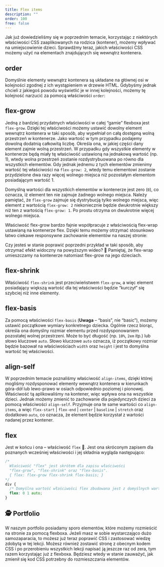 ```yaml
---
title: Flex items
description: ""
order: 100
free: false
---
```


<script>
	import Codepen from "$lib/components/ui/Codepen.svelte";
  import Vimeo from "$lib/components/video/Vimeo.svelte";
</script>

Jak już dowiedzieliśmy się w poprzednim temacie, korzystając z niektórych właściwości CSS zaaplikowanych na rodzica (kontener), możemy wpływać na umiejscowienie dzieci. Sprawdźmy teraz, jakich właściwości CSS możemy użyć na elementach znajdujących się wewnątrz kontenera.

## order

Domyślnie elementy wewnątrz kontenera są układane na głównej osi w kolejności zgodnej z ich wystąpieniem w drzewie HTML. Gdybyśmy jednak chcieli z jakiegoś powodu wyświetlić je w innej kolejności, możemy tę kolejność narzucić za pomocą właściwości `order`:

<Codepen id="BavvoYj" />

## flex-grow

Jedną z bardziej przydatnych właściwości w całej “gamie” flexboxa jest `flex-grow`. Dzięki tej właściwości możemy ustawić dowolny element wewnątrz kontenera w taki sposób, aby wypełniał on całą dostępną wolną przestrzeń w kontenerze. Jako wartość w tym przypadku podajemy dowolną dodatnią całkowitą liczbę. Określa ona, w jakiej części dany element zajmie wolną przestrzeń. W przypadku gdy wszystkie elementy w kontenerze będą miały tę właściwość ustawioną na jednakową wartość (np. 1), wtedy wolna przestrzeń zostanie rozdystrybuowana po równo dla wszystkich elementów. Gdy jednak jednemu z tych elementów zmienimy wartość tej właściwości na `flex-grow: 2`, wtedy temu elementowi zostanie przydzielone dwa razy więcej wolnego miejsca niż pozostałym elementom posiadającym wartość 1.

Domyślną wartości dla wszystkich elementów w kontenerze jest zero (`0`), co oznacza, iż element ten nie zajmuje żadnego wolnego miejsca. Należy pamiętać, że `flex-grow` zajmuje się dystrybucją tylko wolnego miejsca, więc element z wartością `flex-grow: 2` niekoniecznie będzie dwukrotnie większy niż ten z wartością `flex-grow: 1`. Po prostu otrzyma on dwukrotnie więcej wolnego miejsca.

<Codepen id="RwEEWQX" />

Właściwość flex-grow bardzo fajnie współpracuje z właściwością flex-wrap ustawianą na kontenerze flex. Dzięki temu możemy otrzymać stosunkowo łatwo ciekawe responsywne zachowanie elementów na naszej stronie:

<Vimeo id="872091853" h="2cb0c37b29" />

Czy jesteś w stanie poprawić poprzedni przykład w taki sposób, aby otrzymać efekt widoczny na powyższym wideo? 🙂 Pamiętaj, że flex-wrap umieszczamy na kontenerze natomiast flex-grow na jego dzieciach.

## flex-shrink

Właściwość `flex-shrink` jest przeciwieństwem `flex-grow`, a więc element posiadający większą wartość dla tej właściwości będzie “kurczył” się szybciej niż inne elementy.

<Codepen id="oNJJjqV" />

## flex-basis

Za pomocą właściwości `flex-basis` (**Uwaga** – “basis”, nie “basic”), możemy ustawić początkowe wymiary konkretnego dziecka. Ogólnie rzecz biorąc, określa ona domyślny rozmiar elementu przed rozdysponowaniem pozostałej wolnej przestrzeni. Może to być długość (np. `10%`, `2em` itp.) lub słowo kluczowe `auto`. Słowo kluczowe `auto` oznacza, iż początkowy rozmiar będzie bazował na właściwościach `width` oraz `height` i jest to domyślna wartość tej właściwości.

<Codepen id="QWzzjrp" />

## align-self

W poprzednim temacie poznaliśmy właściwość `align-items`, dzięki której mogliśmy rozdysponować elementy wewnątrz kontenera w kierunkach góra-dół lub lewo-prawo w osiach odpowiednio poziomej i pionowej. Właściwość tą aplikowaliśmy na kontener, więc wpływa ona na wszystkie dzieci. Jednak możemy zmienić to zachowanie dla pojedynczych dzieci za pomocą właściwości `align-self`. Przyjmuje ona te same wartości co `align-items`, a więc `flex-start` | `flex-end` | `center` | `baseline` | `stretch` oraz dodatkowo `auto`, co oznacza, że element będzie korzystał z wartości nadanej przez kontener.

<Codepen id="VwqqvxO" />

## flex

Jest w końcu i ona – właściwość `flex` 🙂. Jest ona skróconym zapisem dla poznanych wcześniej właściwości i jej składnia wygląda następująco:

```css
/* 
  Właściwość "flex" jest skrótem dla zapisu właściwości
  "flex-grow", "flex-shrink" oraz "flex-basis".
  { flex: flex-grow flex-shrink flex-basis; }
*/
div {
  /* Domyślna wartość właściwości flex zbudowana jest z domyślnych wartości jej składowych: */
  flex: 0 1 auto;
}
```

## 🕵️ Portfolio

W naszym portfolio posiadamy sporo elementów, które możemy rozmieścić na stronie za pomocą flexboxa. Jeżeli masz w sobie wystarczająco dużo samozaparacia, to możesz już teraz poprawić CSS i zastosować wiedzę zdobytą w tej lekcji. Możesz również zostawić stronę z obecnym kodem CSS i po przerobieniu wszystkich lekcji napisać ją jeszcze raz od zera, tym razem korzystając już z flexboxa. Będziesz wtedy w stanie zauważyć, jak zmienił się kod CSS potrzebny do rozmieszczania elementów.
